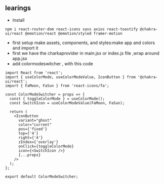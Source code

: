 ## learings

- Install

```
npm i react-router-dom react-icons sass axios react-toastify @chakra-ui/react @emotion/react @emotion/styled framer-motion
```

- first setup make assets, components, and styles:make app and colors and import it
- first we have the charkaprovider in main.jsx or index.js file ,wrap around app.jsx
- add colormodeswitcher , with this code

```
import React from 'react';
import { useColorMode, useColorModeValue, IconButton } from '@chakra-ui/react';
import { FaMoon, FaSun } from 'react-icons/fa';

const ColorModeSwitcher = props => {
  const { toggleColorMode } = useColorMode();
  const SwitchIcon = useColorModeValue(FaMoon, FaSun);

  return (
    <IconButton
      variant="ghost"
      color="current"
      pos={'fixed'}
      top={'4'}
      right={'4'}
      zIndex={'overlay'}
      onClick={toggleColorMode}
      icon={<SwitchIcon />}
      {...props}
    />
  );
};

export default ColorModeSwitcher;
```
